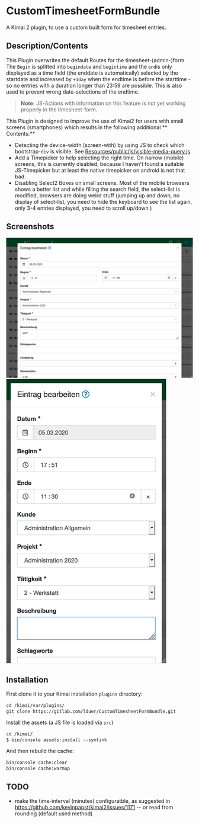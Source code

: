 # CustomTimesheetFormBundle

A Kimai 2 plugin, to use a custom built form for timesheet entries.

## Description/Contents

This Plugin overwrites the default Routes for the timesheet-(admin-)form. 
The `Begin` is splitted into `begindate` and `begintime` and the `end`is only displayed as a time field (the enddate 
is automatically) selected by the startdate and increased by `+1day` when the endtime is before the starttime - so no 
entries with a duration longer than 23:59 are possible. This is also used to prevent wrong date-selections of the endtime.  

> **Note:** JS-Actions with information on this feature is not yet working properly in the timesheet-form. 

This Plugin is designed to improve the use of Kimai2 for users with small screens (smartphones) which results
in the following additional ** Contents:**

+ Detecting the device-width (screen-with) by using JS to check which bootstrap-`div` is visible. 
  See [Resources/public/js/visible-media-query.js](https://github.com/lduer/CustomTimesheetFormBundle/blob/master/Resources/public/js/visible-media-query.js)
+ Add a Timepicker to help selecting the right time. On narrow (mobile) screens, this is currently disabled, 
  because I haven't found a suitable JS-Timepicker but at least the native timepicker on android is not that bad. 
+ Disabling Select2 Boxes on small screens. Most of the mobile browsers shows a better list and while filling the 
  search field, the select-list is modified, browsers are doing weird stuff (jumping up and down, no display of 
  select-list, you need to hide the keyboard to see the list again, only 3-4 entries displayed, you need to scroll up/down )   

## Screenshots

![Screenshot](screenshot.png)
![Screenshot2](screenshot2.png)

## Installation

First clone it to your Kimai installation `plugins` directory:
```
cd /kimai/var/plugins/
git clone https://gitlab.com/lduer/CustomTimesheetFormBundle.git
```

Install the assets (a JS file is loaded via `src`)
```
cd /kimai/
$ bin/console assets:install --symlink
``` 

And then rebuild the cache: 
```
bin/console cache:clear
bin/console cache:warmup
```



## TODO

- make the time-interval (minutes) configuratble, as suggested in https://github.com/kevinpapst/kimai2/issues/1171
-- or read from rounding (default used method)